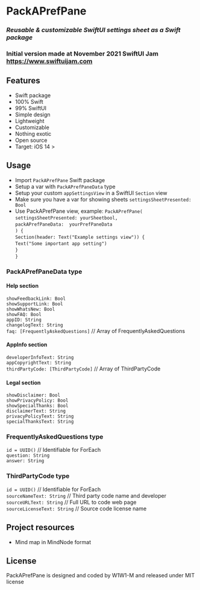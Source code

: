 # **PackAPrefPane**

### *Reusable & customizable SwiftUI settings sheet as a Swift package*
### Initial version made at November 2021 SwiftUI Jam https://www.swiftuijam.com

## Features
* Swift package
* 100% Swift
* 99% SwiftUI
* Simple design
* Lightweight
* Customizable
* Nothing exotic
* Open source
* Target: iOS 14 >

## Usage
* Import `PackAPrefPane` Swift package
* Setup a var with `PackAPrefPaneData` type
* Setup your custom `appSettingsView` in a SwiftUI `Section` view
* Make sure you have a var for showing sheets `settingsSheetPresented: Bool`
* Use PackAPrefPane view, example:
`PackAPrefPane(`  
    `settingsSheetPresented: yourSheetbool,`  
    `packAPrefPaneData:  yourPrefPaneData`  
`) {`  
    `Section(header: Text("Example settings view")) {`  
        `Text("Some important app setting")`  
    `}`  
`}`  

### PackAPrefPaneData type
#### Help section
`showFeedbackLink: Bool`  
`showSupportLink: Bool`  
`showWhatsNew: Bool`  
`showFAQ: Bool`  
`appID: String`  
`changelogText: String`  
`faq: [FrequentlyAskedQuestions]` // Array of FrequentlyAskedQuestions  
#### AppInfo section
`developerInfoText: String`  
`appCopyrightText: String`  
`thirdPartyCode: [ThirdPartyCode]` // Array of ThirdPartyCode  
#### Legal section
`showDisclaimer: Bool`  
`showPrivacyPolicy: Bool`  
`showSpecialThanks: Bool`  
`disclaimerText: String`  
`privacyPolicyText: String`  
`specialThanksText: String`  

### FrequentlyAskedQuestions type
`id = UUID()` // Identifiable for ForEach  
`question: String`  
`answer: String`  

### ThirdPartyCode type
`id = UUID()` // Identifiable for ForEach  
`sourceNameText: String` // Third party code name and developer  
`sourceURLText: String` // Full URL to code web page  
`sourceLicenseText: String` // Source code license name  

## Project resources
* Mind map in MindNode format

## License
PackAPrefPane is designed and coded by W1W1-M and released under MIT license
